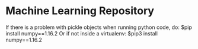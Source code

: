 # Machine Learning Repository

If there is a problem with pickle objects when running python code, do:
    $pip install numpy==1.16.2
Or if not inside a virtualenv:
    $pip3 install numpy==1.16.2
